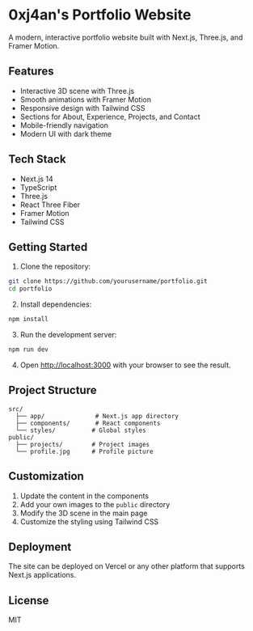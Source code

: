 # 0xj4an's Portfolio Website

A modern, interactive portfolio website built with Next.js, Three.js, and Framer Motion.

## Features

- Interactive 3D scene with Three.js
- Smooth animations with Framer Motion
- Responsive design with Tailwind CSS
- Sections for About, Experience, Projects, and Contact
- Mobile-friendly navigation
- Modern UI with dark theme

## Tech Stack

- Next.js 14
- TypeScript
- Three.js
- React Three Fiber
- Framer Motion
- Tailwind CSS

## Getting Started

1. Clone the repository:
```bash
git clone https://github.com/yourusername/portfolio.git
cd portfolio
```

2. Install dependencies:
```bash
npm install
```

3. Run the development server:
```bash
npm run dev
```

4. Open [http://localhost:3000](http://localhost:3000) with your browser to see the result.

## Project Structure

```
src/
  ├── app/              # Next.js app directory
  ├── components/       # React components
  └── styles/          # Global styles
public/
  ├── projects/        # Project images
  └── profile.jpg      # Profile picture
```

## Customization

1. Update the content in the components
2. Add your own images to the `public` directory
3. Modify the 3D scene in the main page
4. Customize the styling using Tailwind CSS

## Deployment

The site can be deployed on Vercel or any other platform that supports Next.js applications.

## License

MIT
